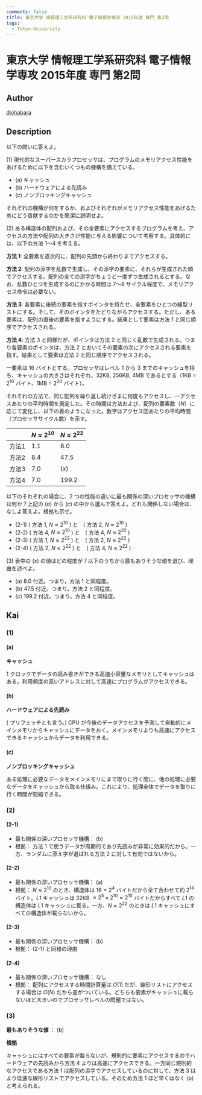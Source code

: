 ```yaml
---
comments: false
title: 東京大学 情報理工学系研究科 電子情報学専攻 2015年度 専門 第2問
tags:
  - Tokyo-University
---
```

# 東京大学 情報理工学系研究科 電子情報学専攻 2015年度 専門 第2問

## **Author**
[diohabara](https://github.com/diohabara/open_inshi)

## **Description**
以下の問いに答えよ。

(1) 現代的なスーパースカラプロセッサは、プログラムのメモリアクセス性能をあげるために以下を含むいくつもの機構を備えている。

- (a) キャッシュ
- (b) ハードウェアによる先読み
- ($c$) ノンブロッキングキャッシュ

それぞれの機構が何をするか、およびそれぞれがメモリアクセス性能をあげるためにどう貢献するのかを簡潔に説明せよ。

(2) ある構造体の配列および、その全要素にアクセスするプログラムを考え、アクセスの方法や配列の大きさが性能に与える影響について考察する。具体的には、以下の方法 $1〜4$ を考える。

**方法 1**: 全要素を逐次的に、配列の先頭から終わりまでアクセスする。

**方法 2**: 配列の添字を乱数で生成し、その添字の要素に、それらが生成された順でアクセスする。配列の全ての添字がちょうど一度ずつ生成されるとする。なお、乱数ひとつを生成するのにかかる時間は $7〜8$ サイクル程度で、メモリアクセス命令は必要ない。

**方法 3**: 各要素に後続の要素を指すポインタを持たせ、全要素をひとつの線型リストにする。そして、そのポインタをたどりながらアクセスする。ただし、ある要素は、配列の直後の要素を指すようにする。結果として要素は方法 $1$ と同じ順序でアクセスされる。

**方法 4**: 方法 $3$ と同様だが、ポインタは方法 $2$ と同じく乱数で生成される。つまり各要素のポインタは、方法 $2$ とおいてその要素の次にアクセスされる要素を指す。結果として要素は方法 $2$ と同じ順序でアクセスされる。

一要素は $16$ バイトとする。プロセッサはレベル $1$ から $3$ までのキャッシュを持ち、キャッシュの大きさはそれぞれ、$32$KB, $256$KB, $4$MB であるとする（$1$KB = $2^{10}$ バイト、1MB = $2^{20}$ バイト）。

それぞれの方法で、同じ配列を繰り返し続けざまに何度もアクセスし、一アクセスあたりの平均時間を測定した。その時間は方法および、配列の要素数（$N$）に応じて変化し、以下の表のようになった。数字はアクセス回あたりの平均時間（プロセッササイクル数）を示す。

||$N \approx 2^{10}$|$N \approx 2^{22}$|
|-|-|-|
|方法$1$|$1.1$|$8.0$|
|方法$2$|$8.4$|$47.5$|
|方法$3$|$7.0$|$(x)$|
|方法$4$|$7.0$|$199.2$|

以下のそれぞれの場合に、$2$ つの性能の違いに最も関係の深いプロセッサの機構は何か？上記の $(a)$ から $(c)$ の中から選んで答えよ。どれも関係しない場合は、なしよ答えよ。根拠も示せ。

- (2-1) ( 方法 $1$, $N \approx 2^{10}$ ) と　( 方法 $2$, $N \approx 2^{10}$ )
- (2-2) ( 方法 $4$, $N \approx 2^{10}$ ) と　( 方法 $4$, $N \approx 2^{22}$ )
- (2-3) ( 方法 $1$, $N \approx 2^{22}$ ) と　( 方法 $2$, $N \approx 2^{22}$ )
- (2-4) ( 方法 $2$, $N \approx 2^{22}$ ) と　( 方法 $4$, $N \approx 2^{22}$ )

(3) 表中の $(x)$ の値はどの程度が？以下のうちから最もありそうな値を選び、理由を述べよ。

- (a) $8.0$ 付近。つまり，方法 $1$ と同程度。
- (b) $47.5$ 付近。つまり，方法 $2$ と同程度。
- ($c$) $199.2$ 付近。つまり，方法 $4$ と同程度。

## **Kai**
### (1)
#### (a)
**キャッシュ**

$1$ クロックでデータの読み書きができる高速小容量なメモリとしてキャッシュはある。利用頻度の高いアドレスに対して高速にプログラムがアクセスできる。

#### (b)
**ハードウェアによる先読み**

( プリフェッチとも言う。)
CPU が今後のデータアクセスを予測して自動的にメインメモリからキャッシュにデータをおく。メインメモリよりも高速にアクセスできるキャッシュからデータを利用できる。

#### ($c$)
**ノンブロッキングキャッシュ**

ある処理に必要なデータをメインメモリにまで取りに行く間に、他の処理に必要なデータをキャッシュから取る仕組み。これにより、処理全体でデータを取りに行く時間が短縮できる。

### (2)
#### (2-1)
- 最も関係の深いプロセッサ機構： (b)
- 根拠： 方法 $1$ で使うデータが周期的であり先読みが非常に効果的だから。一方、ランダムに添え字が選ばれる方法 $2$ に対して有効ではないから。

#### (2-2)
- 最も関係の深いプロセッサ機構： (a)
- 根拠： $N \approx 2^{10}$ のとき、構造体は $16 = 2^4$ バイトだから全て合わせて約 $2^{14}$ バイト。$L1$ キャッシュは $32$KB $\approx 2^5 \times 2^{10} = 2^{15}$ バイトだからすべて $L1$ の構造体は $L1$ キャッシュに載る。一方、$N \approx 2^{22}$ のときは $L1$ キャッシュにすべての構造体が載らないから。

#### (2-3)
- 最も関係の深いプロセッサ機構： (b)
- 根拠： (2-1) と同様の理由

#### (2-4)
- 最も関係の深いプロセッサ機構： なし
- 根拠： 配列にアクセスする時間計算量は $O(1)$ だが、線形リストにアクセスする場合は $O(N)$ だから差がついている。どちらも要素がキャッシュに載らないほど大きいのでプロセッサレベルの問題ではない。

### (3)
**最もありそうな値** ： (b)

**根拠**

キャッシュにはすべての要素が載らないが、規則的に要素にアクセスするのでハードウェアの先読みから方法 $4$ よりは高速にアクセスできる。一方同じ規則的なアクセスである方法 $1$ は配列の添字でアクセスしているのに対して、方法 $3$ はより低速な線形リストでアクセスしている。そのため方法 $1$ ほど早くはなく (b) と考えられる。

